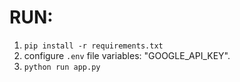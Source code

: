 # RUN:
1. ```pip install -r requirements.txt```
2. configure `.env` file variables: "GOOGLE_API_KEY".
3. ```python run app.py```
